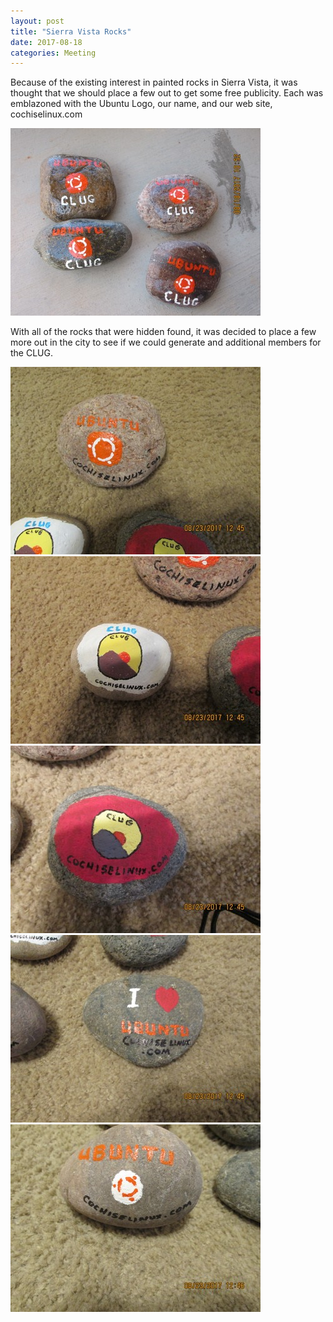 ```yaml
---
layout: post
title: "Sierra Vista Rocks"
date: 2017-08-18
categories: Meeting
---
```


Because of the existing interest in painted rocks in Sierra Vista, it was thought that we should place a few out to get some free publicity.  Each was emblazoned with the Ubuntu Logo, our name, and our web site, cochiselinux.com

![alt text](https://raw.githubusercontent.com/CochiseLinuxUsersGroup/CochiseLinuxUsersGroup.github.io/master/images/Ubuntu-CLUG-SV-Rocks-400x400.JPG)

With all of the rocks that were hidden found, it was decided to place a few more out in the city to see if we could generate and additional members for the CLUG.

![alt text](https://raw.githubusercontent.com/CochiseLinuxUsersGroup/CochiseLinuxUsersGroup.github.io/master/images/Ubuntu-CLUG-SV-Rocks_2-400x400.JPG)
![alt text](https://raw.githubusercontent.com/CochiseLinuxUsersGroup/CochiseLinuxUsersGroup.github.io/master/images/Ubuntu-CLUG-SV-Rocks_3-400x400.JPG)
![alt text](https://raw.githubusercontent.com/CochiseLinuxUsersGroup/CochiseLinuxUsersGroup.github.io/master/images/Ubuntu-CLUG-SV-Rocks_4-400x400.JPG)
![alt text](https://raw.githubusercontent.com/CochiseLinuxUsersGroup/CochiseLinuxUsersGroup.github.io/master/images/Ubuntu-CLUG-SV-Rocks_5-400x400.JPG)
![alt text](https://raw.githubusercontent.com/CochiseLinuxUsersGroup/CochiseLinuxUsersGroup.github.io/master/images/Ubuntu-CLUG-SV-Rocks_6-400x400.JPG)
